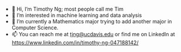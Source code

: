 - 👋 Hi, I’m Timothy Ng; most people call me Tim
- 👀 I’m interested in machine learning and data analysis
- 🌱 I’m currently a Mathematics major trying to add another major in Computer Science.
- 📫 You can reach me at tjng@ucdavis.edu or find me on LinkedIn at https://www.linkedin.com/in/timothy-ng-047188142/

<!---
timng-gnmit/timng-gnmit is a ✨ special ✨ repository because its `README.md` (this file) appears on your GitHub profile.
You can click the Preview link to take a look at your changes.
--->

